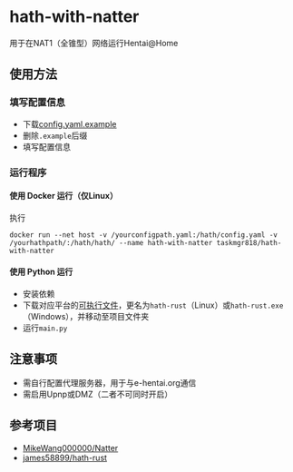 # hath-with-natter
用于在NAT1（全锥型）网络运行Hentai@Home

## 使用方法
### 填写配置信息
* 下载[config.yaml.example](https://github.com/taskmgr818/hath-with-natter/raw/main/config.yaml.example)
* 删除`.example`后缀
* 填写配置信息
### 运行程序
#### 使用 Docker 运行（仅Linux）
执行
```text
docker run --net host -v /yourconfigpath.yaml:/hath/config.yaml -v /yourhathpath/:/hath/hath/ --name hath-with-natter taskmgr818/hath-with-natter
```
#### 使用 Python 运行
* 安装依赖
* 下载对应平台的[可执行文件](https://github.com/james58899/hath-rust/releases/latest)，更名为`hath-rust`（Linux）或`hath-rust.exe`（Windows），并移动至项目文件夹
* 运行`main.py`
## 注意事项
* 需自行配置代理服务器，用于与e-hentai.org通信
* 需启用Upnp或DMZ（二者不可同时开启）
## 参考项目
* [MikeWang000000/Natter](https://github.com/MikeWang000000/Natter)
* [james58899/hath-rust](https://github.com/james58899/hath-rust)
